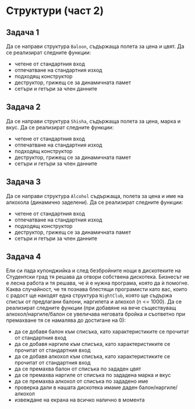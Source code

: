 # Структури (част 2)

## Задача 1
Да се направи структура ```Baloon```, съдържаща полета за цена и цвят. Да се реализират следните функции: 	

- четене от стандартния вход 	
- отпечатване на стандартния изход 		
- подходящ конструктор 		
- деструктор, грижещ се за динамичната памет 	
- сетъри и гетъри за член данните 		

## Задача 2
Да се направи структура ```Shisha```, съдържаща полета за цена, марка и вкус. Да се реализират следните функции: 	

- четене от стандартния вход 	
- отпечатване на стандартния изход 		
- подходящ конструктор 		
- деструктор, грижещ се за динамичната памет 	
- сетъри и гетъри за член данните 		

## Задача 3
Да се направи структура ```Alcohol``` съдържаща, полета за цена и име на алкохола (динамично заделени). Да се реализират следните функции: 	

- четене от стандартния вход 	
- отпечатване на стандартния изход 		
- подходящ конструктор 	
- деструктор, грижещ се за динамичната памет 		
- сетъри и гетъри за член данните 		

## Задача 4
Ели си пада купонджийка и след безбройните нощи в дискотеките на Студентски град тя решава да отвори собствена дискотека. Бизнесът не е лесна работа и тя решава, че ѝ е нужна програма, която да ѝ помогне. Каква случайност, че тя познава блестящи програмисти като вас, които с радост ще накодят една структура ```NightClub```, която ще съдържа списък от предлагани балони, наргилета и алкохол (n <= 1000). Да се реализират следните функции (при добавяне на вече съществуващ алкохол/наргиле/балон се увеличава неговата бройка и съответно при премахване тя се намалява до достигане на 0): 	

- да се добавя балон към списъка, като характеристиките се прочитат от стандартния вход  
- да се добавя наргиле към списъка, като характеристиките се прочитат от стандартния вход  
- да се добавя алкохол към списъка, като характеристиките се прочитат от стандартния вход  
- да се премахва балон от списъка по зададен цвят  
- да се премахва наргиле от списъка по зададена марка и вкус  
- да се премахва алкохол от списъка по зададено име  
- проверка дали в нашата дискотека имаме даден балон/наргиле/алкохол  
- извеждане на екрана на всичко налично в момента   